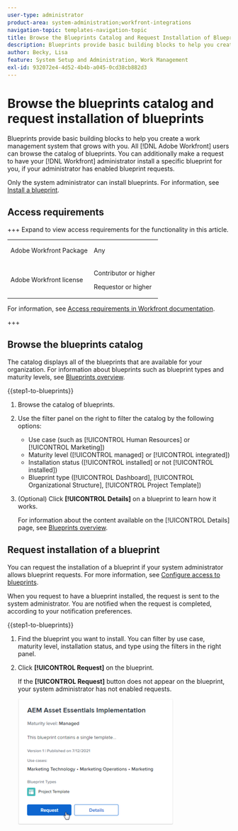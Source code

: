 ```yaml
---
user-type: administrator
product-area: system-administration;workfront-integrations
navigation-topic: templates-navigation-topic
title: Browse the Blueprints Catalog and Request Installation of Blueprints
description: Blueprints provide basic building blocks to help you create a work management system that grows with you. All [!DNL Adobe Workfront] users can browse the catalog of blueprints. You can additionally make a request to have your [!DNL Workfront] administrator install a specific blueprint for you, if your administrator has enabled blueprint requests.
author: Becky, Lisa
feature: System Setup and Administration, Work Management
exl-id: 932072e4-4d52-4b4b-a045-0cd38cb882d3
---
```

# Browse the blueprints catalog and request installation of blueprints

Blueprints provide basic building blocks to help you create a work management system that grows with you. All [!DNL Adobe Workfront] users can browse the catalog of blueprints. You can additionally make a request to have your [!DNL Workfront] administrator install a specific blueprint for you, if your administrator has enabled blueprint requests.

Only the system administrator can install blueprints. For information, see [Install a blueprint](../../administration-and-setup/blueprints/blueprints-install.md).

## Access requirements 

+++ Expand to view access requirements for the functionality in this article.

<table style="table-layout:auto"> 
 <col> 
 <col> 
 <tbody> 
  <tr> 
   <td role="rowheader">Adobe Workfront Package</td> 
   <td> <p>Any </p> </td> 
  </tr> 
  <tr> 
   <td role="rowheader">Adobe Workfront license</td> 
   <td><p>Contributor or higher</p><p>Requestor or higher</p>
  </td> 
  </tr> 
 </tbody> 
</table>

For information, see [Access requirements in Workfront documentation](/help/quicksilver/administration-and-setup/add-users/access-levels-and-object-permissions/access-level-requirements-in-documentation.md).

+++

## Browse the blueprints catalog

The catalog displays all of the blueprints that are available for your organization. For information about blueprints such as blueprint types and maturity levels, see [Blueprints overview](../../administration-and-setup/blueprints/blueprints-overview.md).

{{step1-to-blueprints}}

1. Browse the catalog of blueprints.
1. Use the filter panel on the right to filter the catalog by the following options:

   * Use case (such as [!UICONTROL Human Resources] or [!UICONTROL Marketing])
   * Maturity level ([!UICONTROL managed] or [!UICONTROL integrated])
   * Installation status ([!UICONTROL installed] or not [!UICONTROL installed])
   * Blueprint type (<!--Custom Form, -->[!UICONTROL Dashboard], [!UICONTROL Organizational Structure], [!UICONTROL Project Template]<!--, Request Queue, Setup Feature-->)

1. (Optional) Click **[!UICONTROL Details]** on a blueprint to learn how it works.

   For information about the content available on the [!UICONTROL Details] page, see [Blueprints overview](../../administration-and-setup/blueprints/blueprints-overview.md).

## Request installation of a blueprint

You can request the installation of a blueprint if your system administrator allows blueprint requests. For more information, see [Configure access to blueprints](../../administration-and-setup/blueprints/configure-access-to-blueprints.md).

When you request to have a blueprint installed, the request is sent to the system administrator. You are notified when the request is completed, according to your notification preferences.

{{step1-to-blueprints}}

1. Find the blueprint you want to install. You can filter by use case, maturity level, installation status, and type using the filters in the right panel.
1. Click **[!UICONTROL Request]** on the blueprint.

   If the **[!UICONTROL Request]** button does not appear on the blueprint, your system administrator has not enabled requests.

   ![Request blueprint](assets/blueprints-non-admin-request-bp-350x283.png)
